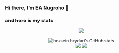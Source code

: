 ### Hi there, I'm EA Nugroho 👋

### and here is my stats
<p align="center"><img src="https://www.codewars.com/users/JourneyEAN/badges/large"/><br /><br />
  <img src="https://github-readme-stats.vercel.app/api?username=JourneyEAN&show_icons=true&include_all_commits=true&theme=monokai" alt="hossein heydari's GitHub stats" /><br />
  <img src="https://github-readme-streak-stats.herokuapp.com/?user=JourneyEAN&theme=monokai"/>
  <img src="https://github-readme-stats.vercel.app/api/top-langs/?username=JourneyEAN&layout=compact&theme=monokai&langs_count=12"/><br />
</p>

<!--
**JourneyEAN/JourneyEAN** is a ✨ _special_ ✨ repository because its `README.md` (this file) appears on your GitHub profile.

Here are some ideas to get you started:

- 🔭 I’m currently working on ...
- 🌱 I’m currently learning ...
- 👯 I’m looking to collaborate on ...
- 🤔 I’m looking for help with ...
- 💬 Ask me about ...
- 📫 How to reach me: ...
- 😄 Pronouns: ...
- ⚡ Fun fact: ...
-->
